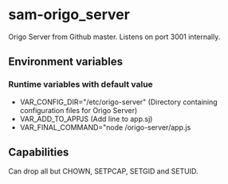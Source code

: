 # sam-origo_server
Origo Server from Github master. Listens on port 3001 internally.

## Environment variables
### Runtime variables with default value
* VAR_CONFIG_DIR="/etc/origo-server" (Directory containing configuration files for Origo Server)
* VAR_ADD_TO_APPJS (Add line to app.sj)
* VAR_FINAL_COMMAND="node /origo-server/app.js

## Capabilities
Can drop all but CHOWN, SETPCAP, SETGID and SETUID.
